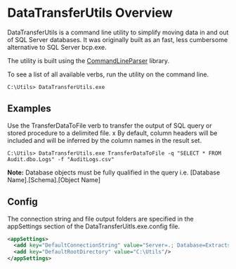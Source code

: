 # DataTransferUtils Overview
DataTransferUtils is a command line utility to simplify moving data in and out of SQL Server databases.
It was originally built as an fast, less cumbersome alternative to SQL Server bcp.exe.

The utility is built using the [CommandLineParser](https://github.com/commandlineparser/commandline) library.

To see a list of all available verbs, run the utility on the command line.
```
C:\Utils> DataTransferUtils.exe
```

## Examples
Use the TransferDataToFile verb to transfer the output of SQL query or stored procedure to a delimited file. x
By default, column headers will be included and will be inferred by the column names in the result set.
```
C:\Utils> DataTransferUtils.exe TransferDataToFile -q "SELECT * FROM Audit.dbo.Logs" -f "AuditLogs.csv"
```
**Note:** Database objects must be fully qualified in the query i.e. [Database Name].[Schema].[Object Name]

## Config
The connection string and file output folders are specified in the appSettings section of the DataTransferUitls.exe.config file.
```xml
<appSettings>
  <add key="DefaultConnectionString" value="Server=.; Database=Extracts; Trusted_Connection=True;"/>
  <add key="DefaultRootDirectory" value="C:\Utils"/>
</appSettings>
